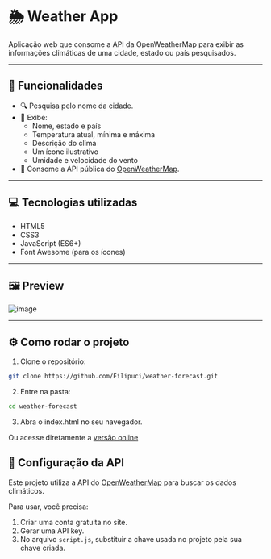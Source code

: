 # 🌦️ Weather App

Aplicação web que consome a API da OpenWeatherMap para exibir as informações climáticas de uma cidade, estado ou país pesquisados.

---

## 🚀 Funcionalidades

- 🔍 Pesquisa pelo nome da cidade.
- 📍 Exibe:
  - Nome, estado e país
  - Temperatura atual, mínima e máxima
  - Descrição do clima
  - Um ícone ilustrativo
  - Umidade e velocidade do vento
- 📡 Consome a API pública do [OpenWeatherMap](https://openweathermap.org/).

---

## 💻 Tecnologias utilizadas

- HTML5
- CSS3
- JavaScript (ES6+)
- Font Awesome (para os ícones)

---

## 🖼️ Preview

![image](https://github.com/user-attachments/assets/c1da1ee5-029d-4a01-b2c8-d2d5c8cc8ae2)


---

## ⚙️ Como rodar o projeto

1. Clone o repositório:
```bash
git clone https://github.com/Filipuci/weather-forecast.git
```
2. Entre na pasta:
```bash
cd weather-forecast
```
3. Abra o index.html no seu navegador.

Ou acesse diretamente a [versão online](https://Filipuci.github.io/weather-forecast)
   

## 🔑 Configuração da API

Este projeto utiliza a API do [OpenWeatherMap](https://openweathermap.org/) para buscar os dados climáticos.

Para usar, você precisa:

1. Criar uma conta gratuita no site.
2. Gerar uma API key.
3. No arquivo `script.js`, substituir a chave usada no projeto pela sua chave criada.




